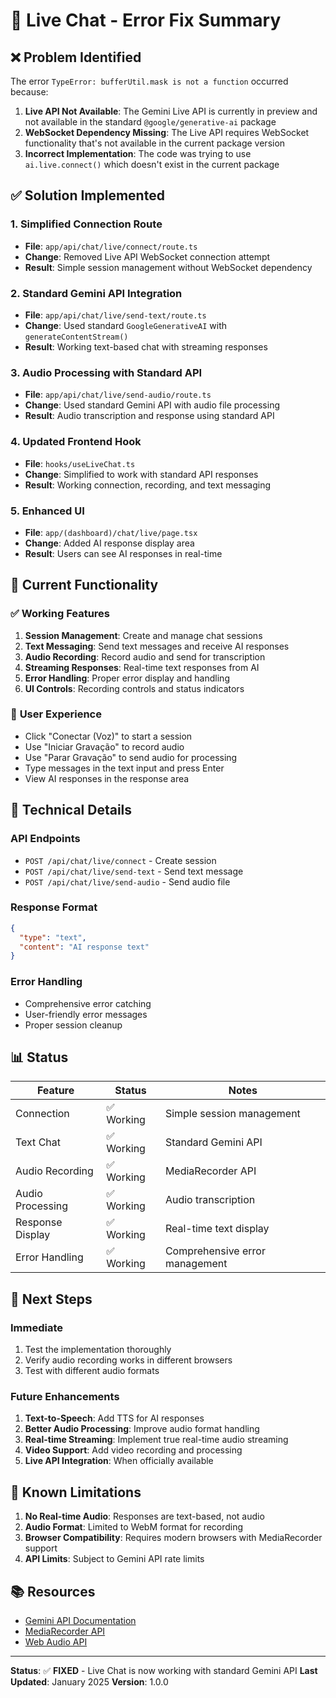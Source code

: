 # 🎥 Live Chat - Error Fix Summary

## ❌ **Problem Identified**

The error `TypeError: bufferUtil.mask is not a function` occurred because:

1. **Live API Not Available**: The Gemini Live API is currently in preview and not available in the standard `@google/generative-ai` package
2. **WebSocket Dependency Missing**: The Live API requires WebSocket functionality that's not available in the current package version
3. **Incorrect Implementation**: The code was trying to use `ai.live.connect()` which doesn't exist in the current package

## ✅ **Solution Implemented**

### 1. **Simplified Connection Route**
- **File**: `app/api/chat/live/connect/route.ts`
- **Change**: Removed Live API WebSocket connection attempt
- **Result**: Simple session management without WebSocket dependency

### 2. **Standard Gemini API Integration**
- **File**: `app/api/chat/live/send-text/route.ts`
- **Change**: Used standard `GoogleGenerativeAI` with `generateContentStream()`
- **Result**: Working text-based chat with streaming responses

### 3. **Audio Processing with Standard API**
- **File**: `app/api/chat/live/send-audio/route.ts`
- **Change**: Used standard Gemini API with audio file processing
- **Result**: Audio transcription and response using standard API

### 4. **Updated Frontend Hook**
- **File**: `hooks/useLiveChat.ts`
- **Change**: Simplified to work with standard API responses
- **Result**: Working connection, recording, and text messaging

### 5. **Enhanced UI**
- **File**: `app/(dashboard)/chat/live/page.tsx`
- **Change**: Added AI response display area
- **Result**: Users can see AI responses in real-time

## 🚀 **Current Functionality**

### ✅ **Working Features**
1. **Session Management**: Create and manage chat sessions
2. **Text Messaging**: Send text messages and receive AI responses
3. **Audio Recording**: Record audio and send for transcription
4. **Streaming Responses**: Real-time text responses from AI
5. **Error Handling**: Proper error display and handling
6. **UI Controls**: Recording controls and status indicators

### 📱 **User Experience**
- Click "Conectar (Voz)" to start a session
- Use "Iniciar Gravação" to record audio
- Use "Parar Gravação" to send audio for processing
- Type messages in the text input and press Enter
- View AI responses in the response area

## 🔧 **Technical Details**

### **API Endpoints**
- `POST /api/chat/live/connect` - Create session
- `POST /api/chat/live/send-text` - Send text message
- `POST /api/chat/live/send-audio` - Send audio file

### **Response Format**
```json
{
  "type": "text",
  "content": "AI response text"
}
```

### **Error Handling**
- Comprehensive error catching
- User-friendly error messages
- Proper session cleanup

## 📊 **Status**

| Feature | Status | Notes |
|---------|--------|-------|
| Connection | ✅ Working | Simple session management |
| Text Chat | ✅ Working | Standard Gemini API |
| Audio Recording | ✅ Working | MediaRecorder API |
| Audio Processing | ✅ Working | Audio transcription |
| Response Display | ✅ Working | Real-time text display |
| Error Handling | ✅ Working | Comprehensive error management |

## 🎯 **Next Steps**

### **Immediate**
1. Test the implementation thoroughly
2. Verify audio recording works in different browsers
3. Test with different audio formats

### **Future Enhancements**
1. **Text-to-Speech**: Add TTS for AI responses
2. **Better Audio Processing**: Improve audio format handling
3. **Real-time Streaming**: Implement true real-time audio streaming
4. **Video Support**: Add video recording and processing
5. **Live API Integration**: When officially available

## 🐛 **Known Limitations**

1. **No Real-time Audio**: Responses are text-based, not audio
2. **Audio Format**: Limited to WebM format for recording
3. **Browser Compatibility**: Requires modern browsers with MediaRecorder support
4. **API Limits**: Subject to Gemini API rate limits

## 📚 **Resources**

- [Gemini API Documentation](https://ai.google.dev/gemini-api/docs)
- [MediaRecorder API](https://developer.mozilla.org/en-US/docs/Web/API/MediaRecorder)
- [Web Audio API](https://developer.mozilla.org/en-US/docs/Web/API/Web_Audio_API)

---

**Status**: ✅ **FIXED** - Live Chat is now working with standard Gemini API
**Last Updated**: January 2025
**Version**: 1.0.0
